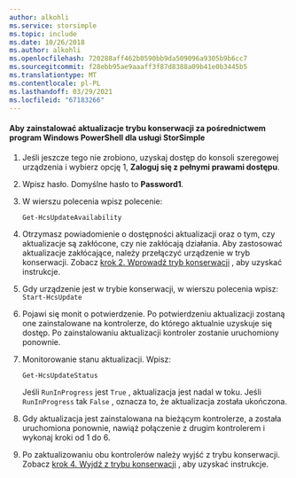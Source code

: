 ```yaml
---
author: alkohli
ms.service: storsimple
ms.topic: include
ms.date: 10/26/2018
ms.author: alkohli
ms.openlocfilehash: 720288aff462b0590bb9da509096a9305b9b6cc7
ms.sourcegitcommit: f28ebb95ae9aaaff3f87d8388a09b41e0b3445b5
ms.translationtype: MT
ms.contentlocale: pl-PL
ms.lasthandoff: 03/29/2021
ms.locfileid: "67183266"
---
```

#### <a name="to-install-maintenance-mode-updates-via-windows-powershell-for-storsimple"></a>Aby zainstalować aktualizacje trybu konserwacji za pośrednictwem program Windows PowerShell dla usługi StorSimple
1. Jeśli jeszcze tego nie zrobiono, uzyskaj dostęp do konsoli szeregowej urządzenia i wybierz opcję 1, **Zaloguj się z pełnymi prawami dostępu**. 
2. Wpisz hasło. Domyślne hasło to **Password1**.
3. W wierszu polecenia wpisz polecenie:
   
     `Get-HcsUpdateAvailability` 
4. Otrzymasz powiadomienie o dostępności aktualizacji oraz o tym, czy aktualizacje są zakłócone, czy nie zakłócają działania. Aby zastosować aktualizacje zakłócające, należy przełączyć urządzenie w tryb konserwacji. Zobacz [krok 2. Wprowadź tryb konserwacji](../articles/storsimple/storsimple-update-device.md#step2) , aby uzyskać instrukcje.
5. Gdy urządzenie jest w trybie konserwacji, w wierszu polecenia wpisz: `Start-HcsUpdate`
6. Pojawi się monit o potwierdzenie. Po potwierdzeniu aktualizacji zostaną one zainstalowane na kontrolerze, do którego aktualnie uzyskuje się dostęp. Po zainstalowaniu aktualizacji kontroler zostanie uruchomiony ponownie. 
7. Monitorowanie stanu aktualizacji. Wpisz:
   
    `Get-HcsUpdateStatus`
   
    Jeśli `RunInProgress` jest `True` , aktualizacja jest nadal w toku. Jeśli `RunInProgress` tak `False` , oznacza to, że aktualizacja została ukończona.  
8. Gdy aktualizacja jest zainstalowana na bieżącym kontrolerze, a została uruchomiona ponownie, nawiąż połączenie z drugim kontrolerem i wykonaj kroki od 1 do 6.
9. Po zaktualizowaniu obu kontrolerów należy wyjść z trybu konserwacji. Zobacz [krok 4. Wyjdź z trybu konserwacji](../articles/storsimple/storsimple-update-device.md#step4) , aby uzyskać instrukcje.

